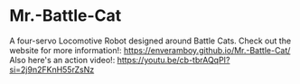 # Mr.-Battle-Cat
A four-servo Locomotive Robot designed around Battle Cats.
Check out the website for more information!: https://enveramboy.github.io/Mr.-Battle-Cat/
Also here's an action video!: https://youtu.be/cb-tbrAQqPI?si=2j9n2FKnH55rZsNz

